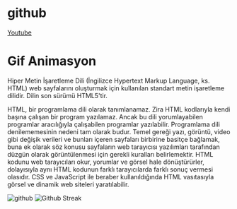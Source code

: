 # github
[Youtube](https://www.youtube.com/)
<h1>Gif Animasyon</h1>
<p>Hiper Metin İşaretleme Dili (İngilizce Hypertext Markup Language, ks. HTML) web sayfalarını oluşturmak için kullanılan standart metin işaretleme dilidir. Dilin son sürümü HTML5'tir.

HTML, bir programlama dili olarak tanımlanamaz. Zira HTML kodlarıyla kendi başına çalışan bir program yazılamaz. Ancak bu dili yorumlayabilen programlar aracılığıyla çalışabilen programlar yazılabilir. Programlama dili denilememesinin nedeni tam olarak budur. Temel gereği yazı, görüntü, video gibi değişik verileri ve bunları içeren sayfaları birbirine basitçe bağlamak, buna ek olarak söz konusu sayfaların web tarayıcısı yazılımları tarafından düzgün olarak görüntülenmesi için gerekli kuralları belirlemektir. HTML kodunu web tarayıcıları okur, yorumlar ve görsel hale dönüştürürler, dolayısıyla aynı HTML kodunun farklı tarayıcılarda farklı sonuç vermesi olasıdır. CSS ve JavaScript ile beraber kullanıldığında HTML vasıtasıyla görsel ve dinamik web siteleri yaratılabilir.</p>
![github](https://github.com/UgurArii/github/blob/main/gifOrnek.gif)
![Github Streak](https://camo.githubusercontent.com/d972b2456ee60cde9cd07dcae8d1195edf8a52c751f50f31cbfbc327fd809273/68747470733a2f2f692e696d6775722e636f6d2f496154755964532e706e67)


